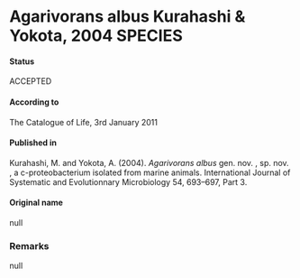 # Agarivorans albus Kurahashi & Yokota, 2004 SPECIES

#### Status
ACCEPTED

#### According to
The Catalogue of Life, 3rd January 2011

#### Published in
Kurahashi, M. and Yokota, A. (2004). <i>Agarivorans albus</i> gen. nov. , sp. nov. , a c-proteobacterium isolated from marine animals. International Journal of Systematic and Evolutionnary Microbiology 54, 693–697, Part 3.

#### Original name
null

### Remarks
null